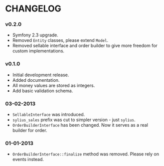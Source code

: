 CHANGELOG
=========

### v0.2.0

* Symfony 2.3 upgrade.
* Removed ``Entity`` classes, please extend ``Model``.
* Removed sellable interface and order builder to give more freedom for custom implementations.

### v0.1.0

* Initial development release.
* Added documentation.
* All money values are stored as integers.
* Add basic validation schema.

### 03-02-2013

* ``SellableInterface`` was introduced.
* ``sylius_sales`` prefix was cut to simpler version - just ``sylius``.
* ``OrderBuilderInterface`` has been changed. Now it serves as a real builder for order.

### 01-01-2013

* ``OrderBuilderInterface::finalize`` method was removed. Please rely on events instead.
